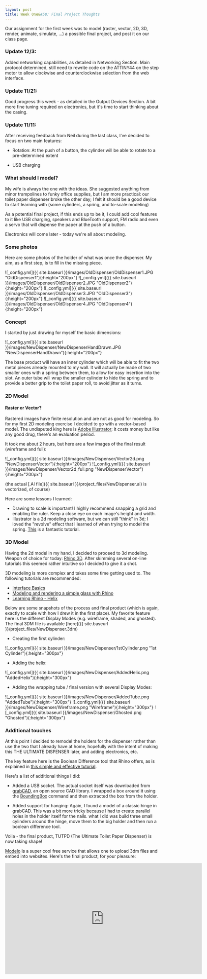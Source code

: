 ```yaml
---
layout: post
title: Week One&#58; Final Project Thoughts
---
```


Our assignment for the first week was to model (raster, vector, 2D, 3D, render, animate, simulate, ...) a possible final project, and post it on our class page.

### Update 12/3:

Added networking capabilities, as detailed in Networking Section. Main protocol determined, still need to rewrite code on the ATTINY44 on the step motor to allow clockwise and counterclockwise selection from the web interface.

### Update 11/21:

Good progress this week - as detailed in the Output Devices Section. A bit more fine tuning required on electronics, but it's time to start thinking about the casing.

### Update 11/11:

After receiving feedback from Neil during the last class, I've decided to focus on two main features:

* Rotation: At the push of a button, the cylinder will be able to rotate to a pre-determined extent

* USB charging

### What should I model?

My wife is always the one with the ideas. She suggested anything from minor trampolines to funky office supplies, but I am more practical: our toilet paper dispenser broke the other day; I felt it should be a good device to start learning with (some cylinders, a spring, and to-scale modeling)

As a potential final project, if this ends up to be it, I could add cool features to it like USB charging, speakers and BlueTooth support, FM radio and even a servo that will dispense the paper at the push of a button.

Electronics will come later - today we're all about modeling.

### Some photos

Here are some photos of the holder of what was once the dispenser. My aim, as a first step, is to fill in the missing piece.

![_config.yml]({{ site.baseurl }}/images/OldDispenser/OldDispenser1.JPG "OldDispenser1"){:height="200px"} ![_config.yml]({{ site.baseurl }}/images/OldDispenser/OldDispenser2.JPG "OldDispenser2"){:height="200px"} 
![_config.yml]({{ site.baseurl }}/images/OldDispenser/OldDispenser3.JPG "OldDispenser3"){:height="200px"} ![_config.yml]({{ site.baseurl }}/images/OldDispenser/OldDispenser4.JPG "OldDispenser4"){:height="200px"}

### Concept

I started by just drawing for myself the basic dimensions:

![_config.yml]({{ site.baseurl }}/images/NewDispenser/NewDispenserHandDrawn.JPG "NewDispenserHandDrawn"){:height="200px"} 

The base product will have an inner cylinder which will be able to fit the two metal pieces already mounted to my wall.
It will actually be made of two smaller ones with a spring between them, to allow for easy insertion into the slot. 
An outer tube will wrap the smaller cylinder to hide the spring and to provide a better grip to the toilet paper roll, to avoid jitter as it turns.

### 2D Model

#### Raster or Vector?
Rastered images have finite resolution and are not as good for modeling. So for my first 2D modeling exercise I decided to go with a vector-based model. The undisputed king here is [Adobe Illustrator](http://www.adobe.com/products/illustrator.html); it costs money but like any good drug, there's an evaluation period.

It took me about 2 hours, but here are a few images of the final result (wireframe and full): 

![_config.yml]({{ site.baseurl }}/images/NewDispenser/Vector2d.png "NewDispenserVector"){:height="200px"} 
![_config.yml]({{ site.baseurl }}/images/NewDispenser/Vector2d_full.png "NewDispenserVector"){:height="200px"} 

(the actual [.AI file]({{ site.baseurl }}/project_files/NewDispenser.ai) is vectorized, of course)

Here are some lessons I learned:

* Drawing to scale is important! I highly recommend snapping a grid and enabling the ruler. Keep a close eye on each image's height and width.
* Illustrator is a 2d modeling software, but we can still "think" in 3d; I loved the "revolve" effect that I learned of when trying to model the spring. [This](https://www.youtube.com/watch?v=-KT8Q_mn194) is a fantastic tutorial.

### 3D Model

Having the 2d model in my hand, I decided to proceed to 3d modeling. Weapon of choice for today: [Rhino 3D](https://www.rhino3d.com/download). After skimming several on-line tutorials this seemed rather intuitive so I decided to give it a shot.

3D modeling is more complex and takes some time getting used to. The following tutorials are recommended:

* [Interface Basics](https://vimeo.com/58212839?interface_basics_win)
* [Modeling and rendering a simple glass with Rhino](https://vimeo.com/49597954?simple_glass)
* [Learning Rhino - Helix](https://www.youtube.com/watch?v=j4OJgX_f0yg)

Below are some snapshots of the process and final product (which is again, exactly to scale with how I drew it in the first place). My favorite feature here is the different Display Modes (e.g. wireframe, shaded, and ghosted). The final 3DM file is available [here]({{ site.baseurl }}/project_files/NewDispenser.3dm)

* Creating the first cylinder:

![_config.yml]({{ site.baseurl }}/images/NewDispenser/1stCylinder.png "1st Cylinder"){:height="300px"} 

* Adding the helix:

![_config.yml]({{ site.baseurl }}/images/NewDispenser/AddedHelix.png "AddedHelix"){:height="300px"} 

* Adding the wrapping tube / final version with several Display Modes:

![_config.yml]({{ site.baseurl }}/images/NewDispenser/AddedTube.png "AddedTube"){:height="300px"} ![_config.yml]({{ site.baseurl }}/images/NewDispenser/Wireframe.png "Wireframe"){:height="300px"} ![_config.yml]({{ site.baseurl }}/images/NewDispenser/Ghosted.png "Ghosted"){:height="300px"}

### Additional touches

At this point I decided to remodel the holders for the dispenser rather than use the two that I already have at home, hopefully with the intent of making this THE ULTIMATE DISPENSER later, and adding electronics, etc.

The key feature here is the Boolean Difference tool that Rhino offers, as is explained in [this simple and effective tutorial](https://www.youtube.com/watch?v=Djh7ZSxuYYQ).

Here's a list of additional things I did:

* Added a USB socket. The actual socket itself was downloaded from [grabCAD](https://grabcad.com), an open source CAD library. I wrapped a box around it using the [BoundingBox](http://docs.mcneel.com/rhino/5/help/en-us/commands/boundingbox.htm) command and then extracted the box from the holder.

* Added support for hanging: Again, I found a model of a classic hinge in grabCAD. This was a bit more tricky because I had to create parallel holes in the holder itself for the nails. what I did was build three small cylinders around the hinge, move them to the big holder and then run a boolean difference tool.

Voila - the final product, TUTPD (The Ultimate Toilet Paper Dispenser) is now taking shape!

[Modelo](beta.modelo.io) is a super cool free service that allows one to upload 3dm files and embed into websites. Here's the final product, for your pleasure:

<iframe src="https://beta.modelo.io/embedded/ZZmhFPKvWj?viewport=false&autoplay=false" width="640" height="360" frameborder="0" mozallowfullscreen webkitallowfullscreen allowfullscreen ></iframe>

